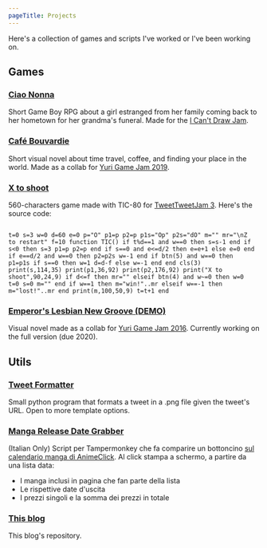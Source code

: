```yaml
---
pageTitle: Projects
---
```


Here's a collection of games and scripts I've worked or I've been working on.

## Games

### [Ciao Nonna](https://crescendo.itch.io/ciao-nonna)

Short Game Boy RPG about a girl estranged from her family coming back to her hometown for her grandma's funeral. Made for the [I Can't Draw Jam](https://itch.io/jam/i-cant-draw-but-want-to-make-a-game-again).

### [Café Bouvardie](https://crescendo.itch.io/cafe-bouvardie)

Short visual novel about time travel, coffee, and finding your place in the world. Made as a collab for [Yuri Game Jam 2019](https://itch.io/jam/yuri-game-jam-2019).

### [X to shoot](https://crescendo.itch.io/x-to-shoot)
560-characters game made with TIC-80 for [TweetTweetJam 3](https://itch.io/jam/tweettweetjam-3). Here's the source code:
<pre><code class="language-lua" style="white-space: break-spaces">
t=0 s=3 w=0 d=60 e=0 p="O" p1=p p2=p p1s="Op" p2s="dO" m="" mr="\nZ to restart" f=10 function TIC() if t%d==1 and w==0 then s=s-1 end if s&#60;0 then s=3 p1=p p2=p end if s==0 and e&#60;=d/2 then e=e+1 else e=0 end if e==d/2 and w==0 then p2=p2s w=-1 end if btn(5) and w==0 then p1=p1s if s==0 then w=1 d=d-f else w=-1 end end cls(3) print(s,114,35) print(p1,36,92) print(p2,176,92) print("X to shoot",90,24,9) if d&#60;=f then mr="" elseif btn(4) and w~=0 then w=0 t=0 s=0 m="" end if w==1 then m="win!"..mr elseif w==-1 then m="lost!"..mr end print(m,100,50,9) t=t+1 end
</pre></code>

### [Emperor's Lesbian New Groove (DEMO)](https://crescendo.itch.io/emperors-lesbian-new-groove)
Visual novel made as a collab for [Yuri Game Jam 2016](https://itch.io/jam/yuri-game-jam-2016). Currently working on the full version (due 2020).

## Utils
### [Tweet Formatter](https://github.com/gboi/tweet_formatter)
Small python program that formats a tweet in a .png file given the tweet's URL. Open to more template options.

### [Manga Release Date Grabber](https://github.com/gboi/Manga-Release-Date-Grabber)
(Italian Only) Script per Tampermonkey che fa comparire un bottoncino [sul calendario manga di AnimeClick](https://www.animeclick.it/calendario-manga). Al click stampa a schermo, a partire da una lista data:

+ I manga inclusi in pagina che fan parte della lista
+ Le rispettive date d'uscita
+ I prezzi singoli e la somma dei prezzi in totale

### [This blog](https://github.com/gboi/gboi.github.io)
This blog's repository.
